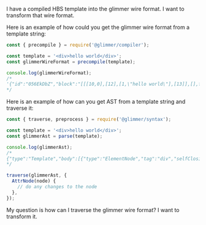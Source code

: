 I have a compiled HBS template into the glimmer wire format. I want to transform that wire format.

Here is an example of how could you get the glimmer wire format from a template string:

```js
const { precompile } = require('@glimmer/compiler');

const template = '<div>hello world</div>';
const glimmerWireFormat = precompile(template);

console.log(glimmerWireFormat);
/* 
'{"id":"056EkDbZ","block":"[[[10,0],[12],[1,\"hello world\"],[13]],[],false,[]]","moduleName":"(unknown template module)","isStrictMode":false}'
*/
```

Here is an example of how can you get AST from a template string and traverse it:

```js
const { traverse, preprocess } = require('@glimmer/syntax');

const template = '<div>hello world</div>';
const glimmerAst = parse(template);

console.log(glimmerAst);
/*
{"type":"Template","body":[{"type":"ElementNode","tag":"div","selfClosing":false,"attributes":[],"blockParams":[],"modifiers":[],"comments":[],"children":[{"type":"TextNode","chars":"hello world","loc":{"start":{"line":1,"column":5},"end":{"line":1,"column":16}}}],"loc":{"start":{"line":1,"column":0},"end":{"line":1,"column":22}}}],"blockParams":[],"loc":{"start":{"line":1,"column":0},"end":{"line":1,"column":22}}}
*/

traverse(glimmerAst, {
  AttrNode(node) {
    // do any changes to the node
  },
});
```

My question is how can I traverse the glimmer wire format? I want to transform it.
